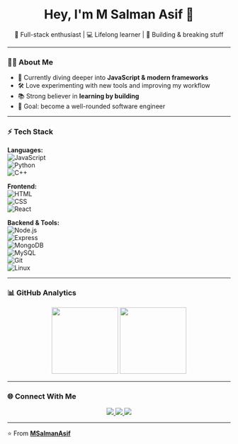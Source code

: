 <h1 align="center">Hey, I'm M Salman Asif 👋</h1>  

<p align="center">
  🚀 Full-stack enthusiast | 💻 Lifelong learner | 🎯 Building & breaking stuff
</p>

---

### 🧑‍💻 About Me  
- 🌱 Currently diving deeper into **JavaScript & modern frameworks**  
- 🛠️ Love experimenting with new tools and improving my workflow  
- 📚 Strong believer in **learning by building**  
- 🎯 Goal: become a well-rounded software engineer  

---

### ⚡ Tech Stack  

**Languages:**  
![JavaScript](https://img.shields.io/badge/-JavaScript-F7DF1E?logo=javascript&logoColor=000&style=for-the-badge)  
![Python](https://img.shields.io/badge/-Python-3776AB?logo=python&logoColor=fff&style=for-the-badge)  
![C++](https://img.shields.io/badge/-C++-00599C?logo=cplusplus&logoColor=fff&style=for-the-badge)  

**Frontend:**  
![HTML](https://img.shields.io/badge/-HTML5-E34F26?logo=html5&logoColor=fff&style=for-the-badge)  
![CSS](https://img.shields.io/badge/-CSS3-1572B6?logo=css3&logoColor=fff&style=for-the-badge)  
![React](https://img.shields.io/badge/-React-61DAFB?logo=react&logoColor=000&style=for-the-badge)  

**Backend & Tools:**  
![Node.js](https://img.shields.io/badge/-Node.js-339933?logo=node.js&logoColor=fff&style=for-the-badge)  
![Express](https://img.shields.io/badge/-Express-000?logo=express&logoColor=fff&style=for-the-badge)  
![MongoDB](https://img.shields.io/badge/-MongoDB-47A248?logo=mongodb&logoColor=fff&style=for-the-badge)  
![MySQL](https://img.shields.io/badge/-MySQL-4479A1?logo=mysql&logoColor=fff&style=for-the-badge)  
![Git](https://img.shields.io/badge/-Git-F05032?logo=git&logoColor=fff&style=for-the-badge)  
![Linux](https://img.shields.io/badge/-Linux-FCC624?logo=linux&logoColor=000&style=for-the-badge)  

---

### 📊 GitHub Analytics  

<p align="center">
  <img src="https://github-readme-stats.vercel.app/api?username=MSalmanAsif&show_icons=true&theme=tokyonight" height="150"/>  
  <img src="https://github-readme-streak-stats.herokuapp.com?user=MSalmanAsif&theme=tokyonight&hide_border=true" height="150"/>  
</p>

---

### 🌐 Connect With Me  

<p align="center">
  <a href="https://github.com/MSalmanAsif">
    <img src="https://img.shields.io/badge/GitHub-000?logo=github&logoColor=fff&style=for-the-badge"/>
  </a>
  <a href="https://linkedin.com/in/your-link">
    <img src="https://img.shields.io/badge/LinkedIn-0A66C2?logo=linkedin&logoColor=fff&style=for-the-badge"/>
  </a>
  <a href="https://twitter.com/your-handle">
    <img src="https://img.shields.io/badge/Twitter-1DA1F2?logo=twitter&logoColor=fff&style=for-the-badge"/>
  </a>
</p>

---

⭐️ From **[MSalmanAsif](https://github.com/MSalmanAsif)**
